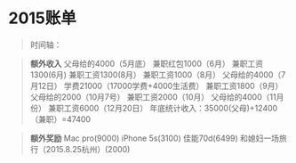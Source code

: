 # 2015账单


> 时间轴：  

> **额外收入**
> 父母给的4000（5月底）
> 兼职红包1000（6月）
> 兼职工资1300(6月)
> 兼职工资1300(8月）
> 兼职工资1000（8月）
> 父母给的4000（7月12日）
> 学费21000（17000学费+4000生活费）
> 兼职工资1800（9月）
> 父母给的2000（10月7号）
> 兼职工资2000（10月）
> 父母给的4000（11月份）
> 兼职工资6000（12月20日）
> 年底统计收入：35000(父母)+12400（兼职）=47400


> **额外奖励**
> Mac pro(9000)
> iPhone  5s(3100)
> 佳能70d(6499)
> 和媳妇一场旅行（2015.8.25杭州）(2000)
